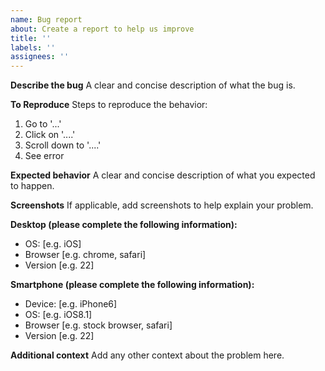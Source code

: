 ```yaml
---
name: Bug report
about: Create a report to help us improve
title: ''
labels: ''
assignees: ''
---
```


<!--
GitHub is reserved for bug reports and feature requests. Please direct general questions to our [support page](https://intercom.help/api-suite) or our [slack chat]().

Make sure you have searched existing issues to avoid creating duplicates.
Your issue may have been fixed in the latest release. Make sure you upgrade to it if possible.

Please fill in the following details to help us reproduce the bug:
-->

**Describe the bug**
A clear and concise description of what the bug is.

**To Reproduce**
Steps to reproduce the behavior:

1. Go to '...'
2. Click on '....'
3. Scroll down to '....'
4. See error

**Expected behavior**
A clear and concise description of what you expected to happen.

**Screenshots**
If applicable, add screenshots to help explain your problem.

**Desktop (please complete the following information):**

- OS: [e.g. iOS]
- Browser [e.g. chrome, safari]
- Version [e.g. 22]

**Smartphone (please complete the following information):**

- Device: [e.g. iPhone6]
- OS: [e.g. iOS8.1]
- Browser [e.g. stock browser, safari]
- Version [e.g. 22]

**Additional context**
Add any other context about the problem here.
